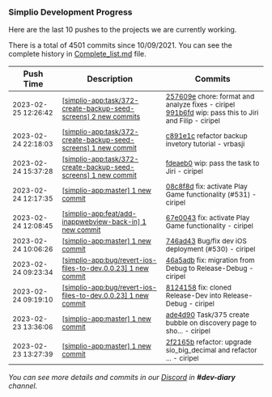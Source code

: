 
### Simplio Development Progress

Here are the last 10 pushes to the projects we are currently working.

There is a total of 4501 commits since 10/09/2021. You can see the complete history in
 [Complete_list.md](Complete_list.md) file.

| Push Time | Description | Commits |
| --- | --- | --- |
| <sub>2023-02-25 12:26:42</sub> | <sub>[[simplio-app:task/372\-create\-backup\-seed\-screens] 2 new commits](https://github.com/SimplioOfficial/simplio-app/compare/c891e1c5ddb6...991b6fdf44ac)</sub> | <sub>[257609e](https://github.com/SimplioOfficial/simplio-app/commit/257609e442c4fcde1ba1158ca5980f5fdd0d3d5c) chore: format and analyze fixes - ciripel<br>[991b6fd](https://github.com/SimplioOfficial/simplio-app/commit/991b6fdf44ac866a38db5bb1905a9e07bdbd7c14) wip: pass this to Jiri and Filip - ciripel</sub> |
| <sub>2023-02-24 22:18:03</sub> | <sub>[[simplio-app:task/372\-create\-backup\-seed\-screens] 1 new commit](https://github.com/SimplioOfficial/simplio-app/commit/c891e1c5ddb6ab2977a9768c76f71baa65e2dc48)</sub> | <sub>[c891e1c](https://github.com/SimplioOfficial/simplio-app/commit/c891e1c5ddb6ab2977a9768c76f71baa65e2dc48) refactor backup invetory tutorial - vrbasji</sub> |
| <sub>2023-02-24 15:37:28</sub> | <sub>[[simplio-app:task/372\-create\-backup\-seed\-screens] 1 new commit](https://github.com/SimplioOfficial/simplio-app/commit/fdeaeb04dc2a8fc32ae8319bd8a498a6725738ca)</sub> | <sub>[fdeaeb0](https://github.com/SimplioOfficial/simplio-app/commit/fdeaeb04dc2a8fc32ae8319bd8a498a6725738ca) wip: pass the task to Jiri - ciripel</sub> |
| <sub>2023-02-24 12:17:35</sub> | <sub>[[simplio-app:master] 1 new commit](https://github.com/SimplioOfficial/simplio-app/commit/08c8f8d4012ed3a72c61de573fab9b03f5e4d19b)</sub> | <sub>[08c8f8d](https://github.com/SimplioOfficial/simplio-app/commit/08c8f8d4012ed3a72c61de573fab9b03f5e4d19b) fix: activate Play Game functionality (#531) - ciripel</sub> |
| <sub>2023-02-24 12:08:45</sub> | <sub>[[simplio-app:feat/add\-inappwebview\-back\-in] 1 new commit](https://github.com/SimplioOfficial/simplio-app/commit/67e00430eb99a19987a2dc6eb04992af8d9c2af8)</sub> | <sub>[67e0043](https://github.com/SimplioOfficial/simplio-app/commit/67e00430eb99a19987a2dc6eb04992af8d9c2af8) fix: activate Play Game functionality - ciripel</sub> |
| <sub>2023-02-24 10:06:26</sub> | <sub>[[simplio-app:master] 1 new commit](https://github.com/SimplioOfficial/simplio-app/commit/746ad435fc660f56fe2e8ad60bafdbec82006ade)</sub> | <sub>[746ad43](https://github.com/SimplioOfficial/simplio-app/commit/746ad435fc660f56fe2e8ad60bafdbec82006ade) Bug/fix dev iOS deployment (#530) - ciripel</sub> |
| <sub>2023-02-24 09:23:34</sub> | <sub>[[simplio-app:bug/revert\-ios\-files\-to\-dev\.0\.0\.23] 1 new commit](https://github.com/SimplioOfficial/simplio-app/commit/46a5adb907b9a95f652ef92c2952032de1cc84cb)</sub> | <sub>[46a5adb](https://github.com/SimplioOfficial/simplio-app/commit/46a5adb907b9a95f652ef92c2952032de1cc84cb) fix: migration from Debug to Release-Debug - ciripel</sub> |
| <sub>2023-02-24 09:19:10</sub> | <sub>[[simplio-app:bug/revert\-ios\-files\-to\-dev\.0\.0\.23] 1 new commit](https://github.com/SimplioOfficial/simplio-app/commit/81241586904dad57981f22d8440e4a2dd298b518)</sub> | <sub>[8124158](https://github.com/SimplioOfficial/simplio-app/commit/81241586904dad57981f22d8440e4a2dd298b518) fix: cloned Release-Dev into Release-Debug - ciripel</sub> |
| <sub>2023-02-23 13:36:06</sub> | <sub>[[simplio-app:master] 1 new commit](https://github.com/SimplioOfficial/simplio-app/commit/ade4d9051b6d5423659bd6bf3d606cac0383007f)</sub> | <sub>[ade4d90](https://github.com/SimplioOfficial/simplio-app/commit/ade4d9051b6d5423659bd6bf3d606cac0383007f) Task/375 create bubble on discovery page to sho... - ciripel</sub> |
| <sub>2023-02-23 13:27:39</sub> | <sub>[[simplio-app:master] 1 new commit](https://github.com/SimplioOfficial/simplio-app/commit/2f2165bd666a32d3e0f407c49262b1f85ae20f49)</sub> | <sub>[2f2165b](https://github.com/SimplioOfficial/simplio-app/commit/2f2165bd666a32d3e0f407c49262b1f85ae20f49) refactor: upgrade sio_big_decimal and refactor ... - ciripel</sub> |

_You can see more details and commits in our [Discord](https://discord.gg/aKhjuwZmdP) in **#dev-diary** channel._
